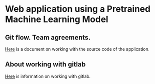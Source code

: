 # Web application using a Pretrained Machine Learning Model

## Git flow. Team agreements.
[Here](./docs/git-flow.md) is a document on working with the source code of the application.

## About working with gitlab
[Here](./docs/getting-started.md) is information on working with gitlab.
